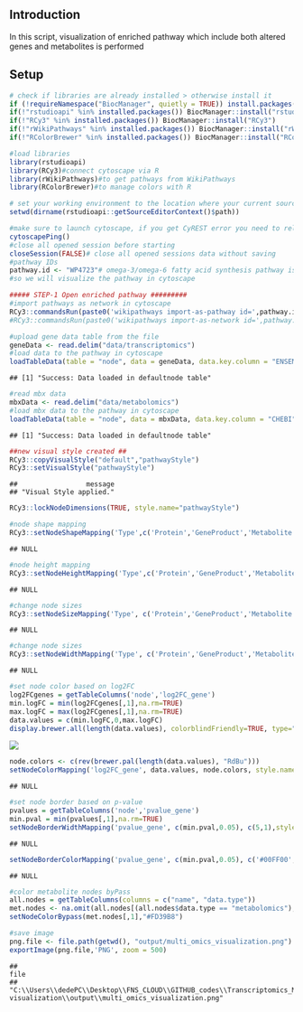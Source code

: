 ## Introduction

In this script, visualization of enriched pathway which include both
altered genes and metabolites is performed

## Setup

``` r
# check if libraries are already installed > otherwise install it
if (!requireNamespace("BiocManager", quietly = TRUE)) install.packages("BiocManager")
if(!"rstudioapi" %in% installed.packages()) BiocManager::install("rstudioapi")
if(!"RCy3" %in% installed.packages()) BiocManager::install("RCy3")
if(!"rWikiPathways" %in% installed.packages()) BiocManager::install("rWikiPathways")
if(!"RColorBrewer" %in% installed.packages()) BiocManager::install("RColorBrewer")

#load libraries
library(rstudioapi)
library(RCy3)#connect cytoscape via R
library(rWikiPathways)#to get pathways from WikiPathways
library(RColorBrewer)#to manage colors with R

# set your working environment to the location where your current source file is saved into.
setwd(dirname(rstudioapi::getSourceEditorContext()$path))
```

``` r
#make sure to launch cytoscape, if you get CyREST error you need to relaunch cytoscape
cytoscapePing()
#close all opened session before starting
closeSession(FALSE)# close all opened sessions data without saving
#pathway IDs
pathway.id <- "WP4723"# omega-3/omega-6 fatty acid synthesis pathway is one of the enriched pathways in our study
#so we will visualize the pathway in cytoscape

##### STEP-1 Open enriched pathway #########
#import pathways as network in cytoscape
RCy3::commandsRun(paste0('wikipathways import-as-pathway id=',pathway.id )) 
#RCy3::commandsRun(paste0('wikipathways import-as-network id=',pathway.id )) 
```

``` r
#upload gene data table from the file
geneData <- read.delim("data/transcriptomics")
#load data to the pathway in cytoscape
loadTableData(table = "node", data = geneData, data.key.column = "ENSEMBL.ID", table.key.column = "Ensembl")
```

    ## [1] "Success: Data loaded in defaultnode table"

``` r
#read mbx data
mbxData <- read.delim("data/metabolomics")
#load mbx data to the pathway in cytoscape
loadTableData(table = "node", data = mbxData, data.key.column = "CHEBI", table.key.column = "ChEBI")
```

    ## [1] "Success: Data loaded in defaultnode table"

``` r
##new visual style created ##
RCy3::copyVisualStyle("default","pathwayStyle")
RCy3::setVisualStyle("pathwayStyle")
```

    ##                 message 
    ## "Visual Style applied."

``` r
RCy3::lockNodeDimensions(TRUE, style.name="pathwayStyle")

#node shape mapping
RCy3::setNodeShapeMapping('Type',c('Protein','GeneProduct','Metabolite'),c('ELLIPSE','ELLIPSE','RECTANGLE'),style.name="pathwayStyle")
```

    ## NULL

``` r
#node height mapping
RCy3::setNodeHeightMapping('Type',c('Protein','GeneProduct','Metabolite'), c(20,20,25), mapping.type = "d", style.name = "pathwayStyle")
```

    ## NULL

``` r
#change node sizes
RCy3::setNodeSizeMapping('Type', c('Protein','GeneProduct','Metabolite'), c(30,30,40), mapping.type = "d", style.name = "pathwayStyle")
```

    ## NULL

``` r
#change node sizes
RCy3::setNodeWidthMapping('Type', c('Protein','GeneProduct','Metabolite'), c(55,55,150), mapping.type = "d", style.name = "pathwayStyle")
```

    ## NULL

``` r
#set node color based on log2FC
log2FCgenes = getTableColumns('node','log2FC_gene')  
min.logFC = min(log2FCgenes[,1],na.rm=TRUE)
max.logFC = max(log2FCgenes[,1],na.rm=TRUE)
data.values = c(min.logFC,0,max.logFC)
display.brewer.all(length(data.values), colorblindFriendly=TRUE, type="div") # div,qual,seq,all
```

![](visualization_files/figure-markdown_github/visualization-1.png)

``` r
node.colors <- c(rev(brewer.pal(length(data.values), "RdBu")))
setNodeColorMapping('log2FC_gene', data.values, node.colors, style.name="pathwayStyle", default = "#D3D3D3")
```

    ## NULL

``` r
#set node border based on p-value
pvalues = getTableColumns('node','pvalue_gene')  
min.pval = min(pvalues[,1],na.rm=TRUE)
setNodeBorderWidthMapping('pvalue_gene', c(min.pval,0.05), c(5,1),style.name = "pathwayStyle")
```

    ## NULL

``` r
setNodeBorderColorMapping('pvalue_gene', c(min.pval,0.05), c('#00FF00','#00FF00'),style.name = "pathwayStyle")
```

    ## NULL

``` r
#color metabolite nodes byPass
all.nodes = getTableColumns(columns = c("name", "data.type"))  
met.nodes <- na.omit(all.nodes[(all.nodes$data.type == "metabolomics"),])
setNodeColorBypass(met.nodes[,1],"#FD39B8")

#save image 
png.file <- file.path(getwd(), "output/multi_omics_visualization.png")
exportImage(png.file,'PNG', zoom = 500)
```

    ##                                                                                                                                                                           file 
    ## "C:\\Users\\dedePC\\Desktop\\FNS_CLOUD\\GITHUB_codes\\Transcriptomics_Metabolomics_Analysis\\visualization_multiomics\\2-visualization\\output\\multi_omics_visualization.png"
